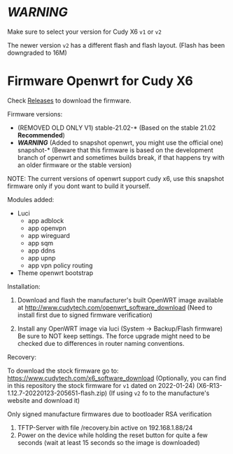 # ***WARNING***
Make sure to select your version for Cudy X6 `v1` or `v2`

The newer version `v2` has a different flash and flash layout. (Flash has been downgraded to 16M)

# Firmware Openwrt for Cudy X6

Check [Releases](https://github.com/julyworlds/openwrt-cudy-x6-firmware/releases) to download the firmware.

Firmware versions:
- (REMOVED OLD ONLY V1) stable-21.02-* (Based on the stable 21.02 **Recommended**)
- ***WARNING*** (Added to snapshot openwrt, you might use the official one) snapshot-* (Beware that this firmware is based on the development branch of openwrt and sometimes builds break, if that happens try with an older firmware or the stable version)

NOTE: The current versions of openwrt support cudy x6, use this snapshot firmware only if you dont want to build it yourself.

Modules added:
- Luci
  - app adblock
  - app openvpn
  - app wireguard
  - app sqm
  - app ddns
  - app upnp
  - app vpn policy routing
- Theme openwrt bootstrap

Installation:

1. Download and flash the manufacturer's built OpenWRT image available at
http://www.cudytech.com/openwrt_software_download
(Need to install first due to signed firmware verification)

2. Install any OpenWRT image via luci (System -> Backup/Flash firmware)
Be sure to NOT keep settings. The force upgrade might need to be checked
due to differences in router naming conventions.

Recovery:

To download the stock firmware go to: https://www.cudytech.com/x6_software_download
(Optionally, you can find in this repository the stock firmware for `v1` dated on 2022-01-24) (X6-R13-1.12.7-20220123-205651-flash.zip)
(If using `v2` fo to the manufacture's website and download it)

Only signed manufacture firmwares due to bootloader RSA verification

1. TFTP-Server with file /recovery.bin active on 192.168.1.88/24
2. Power on the device while holding the reset button for quite a few seconds (wait at least 15 seconds so the image is downloaded)
